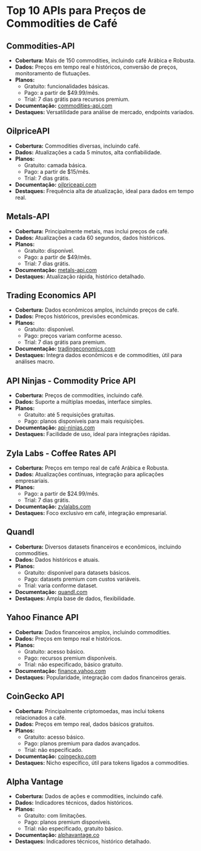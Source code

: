 # Top 10 APIs para Preços de Commodities de Café

## Commodities-API

- **Cobertura:** Mais de 150 commodities, incluindo café Arábica e Robusta.
- **Dados:** Preços em tempo real e históricos, conversão de preços, monitoramento de flutuações.
- **Planos:**
  - Gratuito: funcionalidades básicas.
  - Pago: a partir de $49.99/mês.
  - Trial: 7 dias grátis para recursos premium.
- **Documentação:** [commodities-api.com](https://commodities-api.com)
- **Destaques:** Versatilidade para análise de mercado, endpoints variados.

## OilpriceAPI

- **Cobertura:** Commodities diversas, incluindo café.
- **Dados:** Atualizações a cada 5 minutos, alta confiabilidade.
- **Planos:**
  - Gratuito: camada básica.
  - Pago: a partir de $15/mês.
  - Trial: 7 dias grátis.
- **Documentação:** [oilpriceapi.com](https://oilpriceapi.com)
- **Destaques:** Frequência alta de atualização, ideal para dados em tempo real.

## Metals-API

- **Cobertura:** Principalmente metais, mas inclui preços de café.
- **Dados:** Atualizações a cada 60 segundos, dados históricos.
- **Planos:**
  - Gratuito: disponível.
  - Pago: a partir de $49/mês.
  - Trial: 7 dias grátis.
- **Documentação:** [metals-api.com](https://metals-api.com)
- **Destaques:** Atualização rápida, histórico detalhado.

## Trading Economics API

- **Cobertura:** Dados econômicos amplos, incluindo preços de café.
- **Dados:** Preços históricos, previsões econômicas.
- **Planos:**
  - Gratuito: disponível.
  - Pago: preços variam conforme acesso.
  - Trial: 7 dias grátis para premium.
- **Documentação:** [tradingeconomics.com](https://tradingeconomics.com)
- **Destaques:** Integra dados econômicos e de commodities, útil para análises macro.

## API Ninjas - Commodity Price API

- **Cobertura:** Preços de commodities, incluindo café.
- **Dados:** Suporte a múltiplas moedas, interface simples.
- **Planos:**
  - Gratuito: até 5 requisições gratuitas.
  - Pago: planos disponíveis para mais requisições.
- **Documentação:** [api-ninjas.com](https://api-ninjas.com)
- **Destaques:** Facilidade de uso, ideal para integrações rápidas.

## Zyla Labs - Coffee Rates API

- **Cobertura:** Preços em tempo real de café Arábica e Robusta.
- **Dados:** Atualizações contínuas, integração para aplicações empresariais.
- **Planos:**
  - Pago: a partir de $24.99/mês.
  - Trial: 7 dias grátis.
- **Documentação:** [zylalabs.com](https://zylalabs.com)
- **Destaques:** Foco exclusivo em café, integração empresarial.

## Quandl

- **Cobertura:** Diversos datasets financeiros e econômicos, incluindo commodities.
- **Dados:** Dados históricos e atuais.
- **Planos:**
  - Gratuito: disponível para datasets básicos.
  - Pago: datasets premium com custos variáveis.
  - Trial: varia conforme dataset.
- **Documentação:** [quandl.com](https://quandl.com)
- **Destaques:** Ampla base de dados, flexibilidade.

## Yahoo Finance API

- **Cobertura:** Dados financeiros amplos, incluindo commodities.
- **Dados:** Preços em tempo real e históricos.
- **Planos:**
  - Gratuito: acesso básico.
  - Pago: recursos premium disponíveis.
  - Trial: não especificado, básico gratuito.
- **Documentação:** [finance.yahoo.com](https://finance.yahoo.com)
- **Destaques:** Popularidade, integração com dados financeiros gerais.

## CoinGecko API

- **Cobertura:** Principalmente criptomoedas, mas inclui tokens relacionados a café.
- **Dados:** Preços em tempo real, dados básicos gratuitos.
- **Planos:**
  - Gratuito: acesso básico.
  - Pago: planos premium para dados avançados.
  - Trial: não especificado.
- **Documentação:** [coingecko.com](https://coingecko.com)
- **Destaques:** Nicho específico, útil para tokens ligados a commodities.

## Alpha Vantage

- **Cobertura:** Dados de ações e commodities, incluindo café.
- **Dados:** Indicadores técnicos, dados históricos.
- **Planos:**
  - Gratuito: com limitações.
  - Pago: planos premium disponíveis.
  - Trial: não especificado, gratuito básico.
- **Documentação:** [alphavantage.co](https://www.alphavantage.co)
- **Destaques:** Indicadores técnicos, histórico detalhado.
